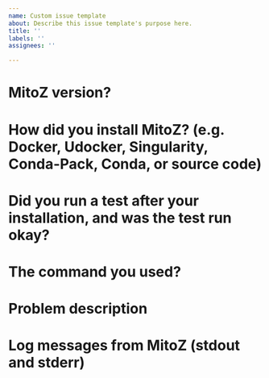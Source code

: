 ```yaml
---
name: Custom issue template
about: Describe this issue template's purpose here.
title: ''
labels: ''
assignees: ''

---
```


# MitoZ version?

# How did you install MitoZ? (e.g. Docker, Udocker, Singularity, Conda-Pack, Conda, or source code)

# Did you run a test after your installation, and was the test run okay?

# The command you used?

# Problem description

# Log messages from MitoZ (stdout and stderr)
